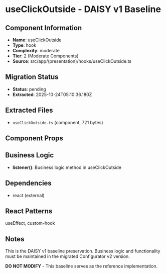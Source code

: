 # useClickOutside - DAISY v1 Baseline

## Component Information

- **Name**: useClickOutside
- **Type**: hook
- **Complexity**: moderate
- **Tier**: 2 (Moderate Components)
- **Source**: src/app/(presentation)/hooks/useClickOutside.ts

## Migration Status

- **Status**: pending
- **Extracted**: 2025-10-24T05:10:36.180Z

## Extracted Files

- `useClickOutside.ts` (component, 721 bytes)

## Component Props



## Business Logic

- **listener()**: Business logic method in useClickOutside

## Dependencies

- react (external)

## React Patterns

useEffect, custom-hook

## Notes

This is the DAISY v1 baseline preservation. Business logic and functionality
must be maintained in the migrated Configurator v2 version.

**DO NOT MODIFY** - This baseline serves as the reference implementation.
